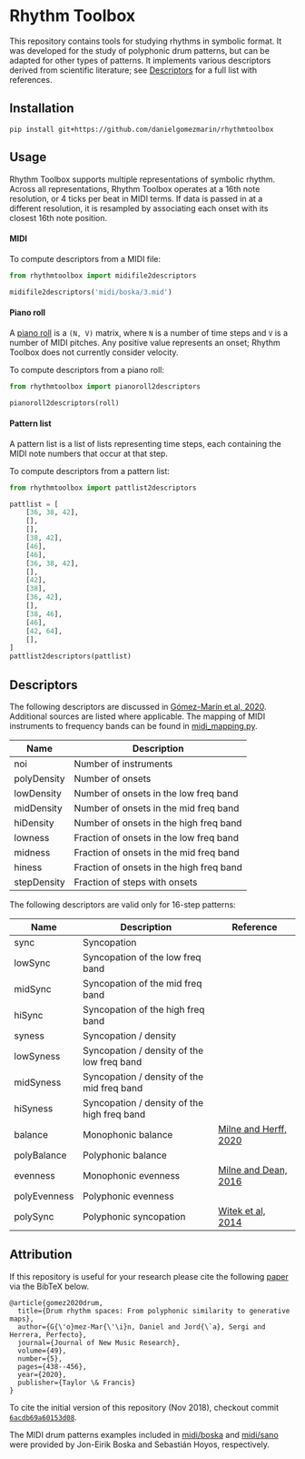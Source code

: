 # Rhythm Toolbox

This repository contains tools for studying rhythms in symbolic format. It was developed for the study of polyphonic
drum patterns, but can be adapted for other types of patterns. It implements various descriptors derived from scientific
literature; see [Descriptors](#descriptors) for a full list with references.

## Installation

```
pip install git+https://github.com/danielgomezmarin/rhythmtoolbox
```

## Usage

Rhythm Toolbox supports multiple representations of symbolic rhythm. Across all representations, Rhythm Toolbox operates
at a 16th note resolution, or 4 ticks per beat in MIDI terms. If data is passed in at a different resolution, it is
resampled by associating each onset with its closest 16th note position.

#### MIDI

To compute descriptors from a MIDI file:

```python
from rhythmtoolbox import midifile2descriptors

midifile2descriptors('midi/boska/3.mid')
```

#### Piano roll

A [piano roll](https://en.wikipedia.org/wiki/Piano_roll#In_digital_audio_workstations) is a `(N, V)` matrix, where `N`
is a number of time steps and `V` is a number of MIDI pitches. Any positive value represents an onset; Rhythm Toolbox
does not currently consider velocity.

To compute descriptors from a piano roll:

```python
from rhythmtoolbox import pianoroll2descriptors

pianoroll2descriptors(roll)
```

#### Pattern list

A pattern list is a list of lists representing time steps, each containing the MIDI note numbers that occur at that
step.

To compute descriptors from a pattern list:

```python
from rhythmtoolbox import pattlist2descriptors

pattlist = [
    [36, 38, 42],
    [],
    [],
    [38, 42],
    [46],
    [46],
    [36, 38, 42],
    [],
    [42],
    [38],
    [36, 42],
    [],
    [38, 46],
    [46],
    [42, 64],
    [],
]
pattlist2descriptors(pattlist)
```

## Descriptors

The following descriptors are discussed in [Gómez-Marín et al, 2020](https://doi.org/10.1080/09298215.2020.1806887).
Additional sources are listed where applicable. The mapping of MIDI instruments to frequency bands can be found
in [midi_mapping.py](./rhythmtoolbox/midi_mapping.py).

| Name        | Description                              |
|-------------|------------------------------------------|
| noi         | Number of instruments                    |
| polyDensity | Number of onsets                         |
| lowDensity  | Number of onsets in the low freq band    |
| midDensity  | Number of onsets in the mid freq band    |
| hiDensity   | Number of onsets in the high freq band   |
| lowness     | Fraction of onsets in the low freq band  |
| midness     | Fraction of onsets in the mid freq band  |
| hiness      | Fraction of onsets in the high freq band |
| stepDensity | Fraction of steps with onsets            |

The following descriptors are valid only for 16-step patterns:

| Name         | Description                                 | Reference                                                                |
|--------------|---------------------------------------------|--------------------------------------------------------------------------|
| sync         | Syncopation                                 |                                                                          |
| lowSync      | Syncopation of the low freq band            |                                                                          |
| midSync      | Syncopation of the mid freq band            |                                                                          |
| hiSync       | Syncopation of the high freq band           |                                                                          |
| syness       | Syncopation / density                       |                                                                          |
| lowSyness    | Syncopation / density of the low freq band  |                                                                          |
| midSyness    | Syncopation / density of the mid freq band  |                                                                          |
| hiSyness     | Syncopation / density of the high freq band |                                                                          |
| balance      | Monophonic balance                          | [Milne and Herff, 2020](https://doi.org/10.1016/j.cognition.2020.104233) |
| polyBalance  | Polyphonic balance                          |                                                                          |
| evenness     | Monophonic evenness                         | [Milne and Dean, 2016](https://doi.org/10.1162/COMJ_a_00343)             |
| polyEvenness | Polyphonic evenness                         |                                                                          |
| polySync     | Polyphonic syncopation                      | [Witek et al, 2014](https://doi.org/10.<br/>1371/journal.pone.0094446)   |

## Attribution

If this repository is useful for your research please cite the
following [paper](https://doi.org/10.1080/09298215.2020.1806887)
via the BibTeX below.

    @article{gomez2020drum,
      title={Drum rhythm spaces: From polyphonic similarity to generative maps},
      author={G{\'o}mez-Mar{\'\i}n, Daniel and Jord{\`a}, Sergi and Herrera, Perfecto},
      journal={Journal of New Music Research},
      volume={49},
      number={5},
      pages={438--456},
      year={2020},
      publisher={Taylor \& Francis}
    }

To cite the initial version of this repository (Nov 2018), checkout
commit [`6acdb69a60153d08`](https://github.com/danielgomezmarin/rhythmtoolbox/tree/6acdb69a60153d0874da87560df3d7c62765e27a).

The MIDI drum patterns examples included in [midi/boska](./midi/boska) and [midi/sano](./midi/sano) were provided by
Jon-Eirik Boska and Sebastián Hoyos, respectively.
